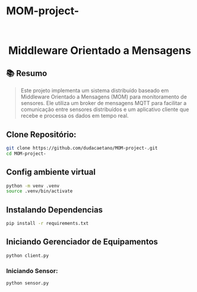 # MOM-project-
<h1 align="center">
   <br>Middleware Orientado a Mensagens
</h1>


## 📚 Resumo
> Este projeto implementa um sistema distribuído baseado em Middleware Orientado a Mensagens (MOM) para monitoramento de sensores. Ele utiliza um broker de mensagens MQTT para facilitar a comunicação entre sensores distribuídos e um aplicativo cliente que recebe e processa os dados em tempo real.

## Clone Repositório:
```bash
git clone https://github.com/dudacaetano/MOM-project-.git
cd MOM-project-
```

## Config ambiente virtual
```bash
python -m venv .venv
source .venv/bin/activate
```

## Instalando Dependencias

```bash
pip install -r requirements.txt
```

## Iniciando Gerenciador de Equipamentos

```bash
python client.py
```

### Iniciando Sensor:

```bash
python sensor.py
```
